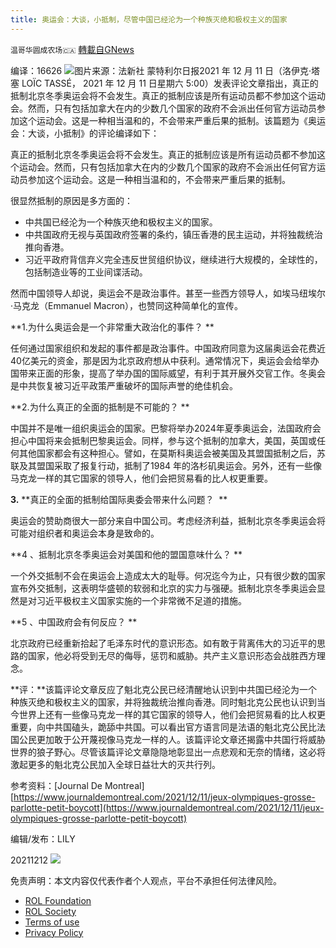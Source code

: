 ```yaml
---
title: 奥运会：大谈，小抵制，尽管中国已经沦为一个种族灭绝和极权主义的国家
---
```

`温哥华圆成农场🇨🇦` [轉載自GNews](https://gnews.org/zh-hans/1746652/)

编译：16626
![](https://assets.gnews.org/wp-content/uploads/2021/12/图片147-edited.png)图片来源：法新社
蒙特利尔日报2021 年 12 月 11 日（洛伊克·塔塞 LOÏC TASSÉ， 2021 年 12 月 11 日星期六 5:00）发表评论文章指出，真正的抵制北京冬季奥运会将不会发生。真正的抵制应该是所有运动员都不参加这个运动会。然而，只有包括加拿大在内的少数几个国家的政府不会派出任何官方运动员参加这个运动会。这是一种相当温和的，不会带来严重后果的抵制。该篇题为《奥运会：大谈，小抵制》的评论编译如下：

真正的抵制北京冬季奥运会将不会发生。真正的抵制应该是所有运动员都不参加这个运动会。然而，只有包括加拿大在内的少数几个国家的政府不会派出任何官方运动员参加这个运动会。这是一种相当温和的，不会带来严重后果的抵制。

很显然抵制的原因是多方面的：

- 中共国已经沦为一个种族灭绝和极权主义的国家。
- 中共国政府无视与英国政府签署的条约，镇压香港的民主运动，并将独裁统治推向香港。
- 习近平政府背信弃义完全违反世贸组织协议，继续进行大规模的，全球性的，包括制造业等的工业间谍活动。


然而中国领导人却说，奥运会不是政治事件。甚至一些西方领导人，如埃马纽埃尔·马克龙（Emmanuel Macron），也赞同这种简单化的宣传。

**1.为什么奥运会是一个非常重大政治化的事件？ **

任何通过国家组织和发起的事件都是政治事件。中国政府同意为这届奥运会花费近40亿美元的资金，那是因为北京政府想从中获利。通常情况下，奥运会会给举办国带来正面的形象，提高了举办国的国际威望，有利于其开展外交官工作。冬奥会是中共恢复被习近平政策严重破坏的国际声誉的绝佳机会。

**2.为什么真正的全面的抵制是不可能的？ **

中国并不是唯一组织奥运会的国家。巴黎将举办2024年夏季奥运会，法国政府会担心中国将来会抵制巴黎奥运会。同样，参与这个抵制的加拿大，美国，英国或任何其他国家都会有这种担心。譬如，在莫斯科奥运会被美国及其盟国抵制之后，苏联及其盟国采取了报复行动，抵制了1984 年的洛杉矶奥运会。另外，还有一些像马克龙一样的其它国家的领导人，他们会把贸易看的比人权更重要。

**3.** **真正的全面的抵制给国际奥委会带来什么问题？  **

奥运会的赞助商很大一部分来自中国公司。考虑经济利益，抵制北京冬季奥运会将可能对组织者和奥运会本身是致命的。

**4 、抵制北京冬季奥运会对美国和他的盟国意味什么？ **

一个外交抵制不会在奥运会上造成太大的耻辱。何况迄今为止，只有很少数的国家宣布外交抵制，这表明华盛顿的软弱和北京的实力与强硬。抵制北京冬季奥运会显然是对习近平极权主义国家实施的一个非常微不足道的措施。

**5 、中国政府会有何反应？ **

北京政府已经重新拾起了毛泽东时代的意识形态。如有敢于背离伟大的习近平的思路的国家，他必将受到无尽的侮辱，惩罚和威胁。共产主义意识形态会战胜西方理念。

**评：**该篇评论文章反应了魁北克公民已经清醒地认识到中共国已经沦为一个种族灭绝和极权主义的国家，并将独裁统治推向香港。同时魁北克公民也认识到当今世界上还有一些像马克龙一样的其它国家的领导人，他们会把贸易看的比人权更重要，向中共国磕头，跪舔中共国。可以看出官方语言同是法语的魁北克公民比法国公民更加敢于公开蔑视像马克龙一样的人。该篇评论文章还揭露中共国行将威胁世界的狼子野心。尽管该篇评论文章隐隐地彰显出一点悲观和无奈的情绪，这必将激起更多的魁北克公民加入全球日益壮大的灭共行列。

参考资料：[Journal De Montreal] [https://www.journaldemontreal.com/2021/12/11/jeux-olympiques-grosse-parlotte-petit-boycott](https://www.journaldemontreal.com/2021/12/11/jeux-olympiques-grosse-parlotte-petit-boycott)

编辑/发布：LILY

20211212
![](https://assets.gnews.org/wp-content/uploads/2021/11/農場文宣-3.jpg)
 

免责声明：本文内容仅代表作者个人观点，平台不承担任何法律风险。

- [ROL Foundation](https://rolfoundation.org/)
- [ROL Society](https://rolsociety.org/)
- [Terms of use](https://gnews.org/terms-of-use-3/)
- [Privacy Policy](https://gnews.org/privacy-policy/)
